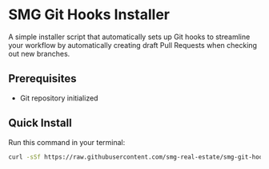 # SMG Git Hooks Installer

A simple installer script that automatically sets up Git hooks to streamline your workflow by automatically creating draft Pull Requests when checking out new branches.

## Prerequisites

- Git repository initialized

## Quick Install

Run this command in your terminal:

```bash
curl -sSf https://raw.githubusercontent.com/smg-real-estate/smg-git-hooks-public/main/install.sh | sh
```
